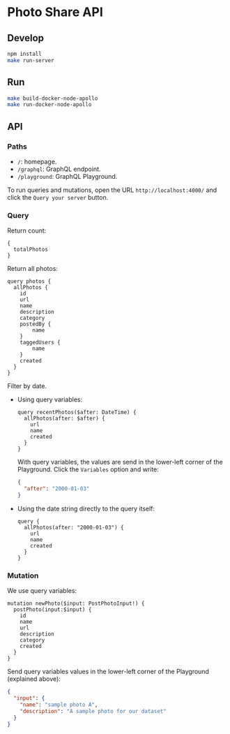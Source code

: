 # Photo Share API 

## Develop

```bash
npm install
make run-server
```

## Run

```bash
make build-docker-node-apollo
make run-docker-node-apollo
```

## API

### Paths

- `/`: homepage.
- `/graphql`: GraphQL endpoint.
- `/playground`: GraphQL Playground.

To run queries and mutations, open the URL `http://localhost:4000/` and click the `Query your server` button.

### Query

Return count:

```
{
  totalPhotos
}
```

Return all photos:

```
query photos {
  allPhotos {
    id
    url
    name
    description
    category
    postedBy {
        name
    }
    taggedUsers {
        name
    }
    created
  }
}
```

Filter by date.

- Using query variables:

    ```
    query recentPhotos($after: DateTime) {
      allPhotos(after: $after) {
        url
        name
        created
      }
    }
    ```

    With query variables, the values are send in the lower-left corner of the Playground. Click the `Variables` option and write:

    ```json
    {
      "after": "2000-01-03"
    }
    ```

- Using the date string directly to the query itself:

    ```
    query {
      allPhotos(after: "2000-01-03") {
        url
        name
        created
      }
    }
    ```

### Mutation

We use query variables:

```
mutation newPhoto($input: PostPhotoInput!) {
  postPhoto(input:$input) {
    id
    name
    url
    description
    category
    created
  }
}
```

Send query variables values in the lower-left corner of the Playground (explained above):

```json
{
  "input": {
    "name": "sample photo A",
    "description": "A sample photo for our dataset"
  }
}
```
